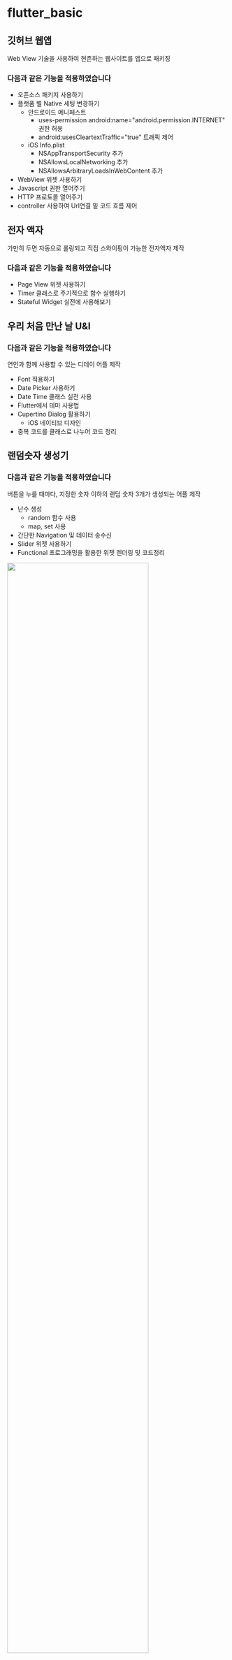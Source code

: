 # flutter_basic
## 깃허브 웹앱

Web View 기술을 사용하여 현존하는 웹사이트를 앱으로 패키징

### 다음과 같은 기능을 적용하였습니다

- 오픈소스 패키지 사용하기
- 플랫폼 별 Native 세팅 변경하기
  - 안드로이드 메니페스트
    - uses-permission android:name="android.permission.INTERNET" 권한 허용
    - android:usesCleartextTraffic="true" 트래픽 제어
  - iOS Info.plist
    - NSAppTransportSecurity 추가
    - NSAllowsLocalNetworking 추가
    - NSAllowsArbitraryLoadsInWebContent 추가
- WebView 위젯 사용하기
- Javascript 권한 열어주기
- HTTP 프로토콜 열어주기
- controller 사용하여 Url연결 밑 코드 흐름 제어



## 전자 액자

가만히 두면 자동으로 롤링되고 직접 스와이핑이 가능한 전자액자 제작

### 다음과 같은 기능을 적용하였습니다

- Page View 위젯 사용하기
- Timer 클래스로 주기적으로 함수 실행하기
- Stateful Widget 실전에 사용해보기



## 우리 처음 만난 날 U&I

### 다음과 같은 기능을 적용하였습니다

연인과 함께 사용할 수 있는 디데이 어플 제작

- Font 적용하기
- Date Picker 사용하기
- Date Time 클래스 실전 사용
- Flutter에서 테마 사용법
- Cupertino Dialog 활용하기
  - iOS 네이티브 디자인
- 중복 코드를 클래스로 나누어 코드 정리



## 랜덤숫자 생성기

### 다음과 같은 기능을 적용하였습니다

버튼을 누를 때마다, 지정한 숫자 이하의 랜덤 숫자 3개가 생성되는 어플 제작

- 난수 생성
  - random 함수 사용
  - map, set 사용
- 간단한 Navigation 및 데이터 송수신
- Slider 위젯 사용하기
- Functional 프로그래밍을 활용한 위젯 렌더링 및 코드정리

<img width="80%" src="https://cdn.discordapp.com/attachments/1068190290676035687/1070390889127624875/Simulator_Screen_Recording_-_iPhone_14_Pro_Max_-_2023-02-02_at_01.22.47.gif"/>

